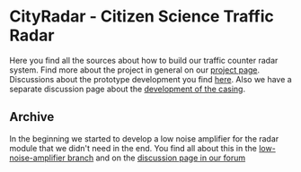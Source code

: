# CityRadar - Citizen Science Traffic Radar 

Here you find all the sources about how to build our traffic counter radar system. Find more about the project in general on our [project page](https://community.fablab-cottbus.de/t/ueber-das-cityradar-projekt/453). Discussions about the prototype development you find [here](https://community.fablab-cottbus.de/t/cityradar-teensy-prototyp/492/9). Also we have a separate discussion page about the [development of the casing](https://community.fablab-cottbus.de/t/gehaeusebau-fuer-die-radarsensorelektronik/507).


## Archive

In the beginning we started to develop a low noise amplifier for the radar module that we didn't need in the end. You find all about this in the [low-noise-amplifier branch](https://github.com/fablabcb/CityRadar/tree/low-noise-amplifier) and on the [discussion page in our forum](https://community.fablab-cottbus.de/t/citrad-elektronik-entwicklung/454)
